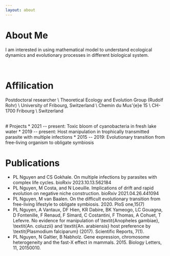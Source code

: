 ```yaml
---
layout: about 
---
```


# About Me
I am interested in using mathematical model to understand ecological dynamics and evolutionary processes in different biological system.

<br/>

# Affilication
Postdoctoral researcher \\
Theoretical Ecology and Evolution Group (Rudolf Rohr) \\
University of Fribourg, Switzerland \\
Chemin du Mus\'{e}e 15 \\
CH-1700 Fribourg \\
Switzerland 

<br/>
# Projects
* 2021 -- present: Toxic bloom of cyanobacteria in fresh lake water
* 2019 -- present: Host manipulation in trophically transmitted parasite with multiple infections
* 2015 -- 2019: Evolutionary transition from free-living organism to obligate symbiosis
  
<br/>

# Publications
* PL Nguyen and CS Gokhale. On multiple infections by parasites with complex life cycles. bioRxiv 2023.10.13.562184
* PL Nguyen, M Costa, and N Loeuille. Implications of drift and rapid evolution on negative niche construction. bioRxiv 2021.04.26.441094
* PL Nguyen, M van Baalen. On the difficult evolutionary transition from free-living lifestyle to obligate symbiosis. 2020. PloS one,15(7)
* PL Nguyen, A Vantaux, DF Hien, KR Dabire, BK Yameogo, LC Gouagna, D Fontenille, F Renaud, F Simard, C Costantini, F Thomas, A Cohuet, T Lefevre. No evidence for manipulation of \textit{Anopheles gambiae}, \textit{An. coluzzii} and \textit{An. arabiensis} host preference by \textit{Plasmodium falciparum} (2017). Scientific Reports, 7(1).
* PL Nguyen, N Galtier, B Nabholz. Gene expression, chromosome heterogeneity and the fast-X effect in mammals. 2015. Biology Letters, 11, 20150010. 
